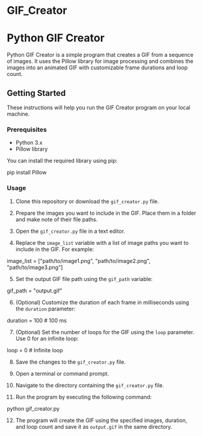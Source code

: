 # GIF_Creator

# Python GIF Creator

Python GIF Creator is a simple program that creates a GIF from a sequence of images. It uses the Pillow library for image processing and combines the images into an animated GIF with customizable frame durations and loop count.

## Getting Started

These instructions will help you run the GIF Creator program on your local machine.

### Prerequisites

- Python 3.x
- Pillow library

You can install the required library using pip:

pip install Pillow


### Usage

1. Clone this repository or download the `gif_creator.py` file.

2. Prepare the images you want to include in the GIF. Place them in a folder and make note of their file paths.

3. Open the `gif_creator.py` file in a text editor.

4. Replace the `image_list` variable with a list of image paths you want to include in the GIF. For example:

image_list = ["path/to/image1.png", "path/to/image2.png", "path/to/image3.png"]


5. Set the output GIF file path using the `gif_path` variable:

gif_path = "output.gif"


6. (Optional) Customize the duration of each frame in milliseconds using the `duration` parameter:

duration = 100 # 100 ms


7. (Optional) Set the number of loops for the GIF using the `loop` parameter. Use 0 for an infinite loop:

loop = 0 # Infinite loop


8. Save the changes to the `gif_creator.py` file.

9. Open a terminal or command prompt.

10. Navigate to the directory containing the `gif_creator.py` file.

11. Run the program by executing the following command:

python gif_creator.py

12. The program will create the GIF using the specified images, duration, and loop count and save it as `output.gif` in the same directory.
